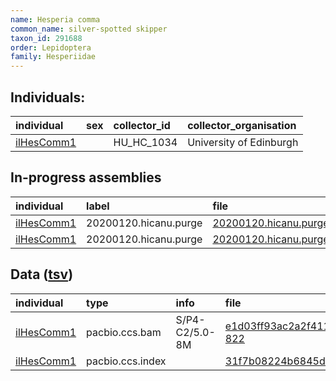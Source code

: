 ```yaml
---
name: Hesperia comma
common_name: silver-spotted skipper
taxon_id: 291688
order: Lepidoptera
family: Hesperiidae
---
```


## Individuals:

| individual | sex | collector_id | collector_organisation |
| :--------- | :-: | :----------- | :--------------------- |
| [ilHesComm1](ilHesComm1.md) |  | HU_HC_1034 | University of Edinburgh |

## In-progress assemblies

| individual | label | file |
| :--------- | :---- | :--- |
| [ilHesComm1](ilHesComm1.md) | 20200120.hicanu.purge | [20200120.hicanu.purge.prim.fasta.gz](https://darwin.cog.sanger.ac.uk/insects/Hesperia_comma/ilHesComm1/assemblies/working/20200120.hicanu.purge/20200120.hicanu.purge.prim.fasta.gz) |
| [ilHesComm1](ilHesComm1.md) | 20200120.hicanu.purge | [20200120.hicanu.purge.htig.fasta.gz](https://darwin.cog.sanger.ac.uk/insects/Hesperia_comma/ilHesComm1/assemblies/working/20200120.hicanu.purge/20200120.hicanu.purge.htig.fasta.gz) |

## Data ([tsv](Hesperia_comma_data.tsv))

| individual | type | info | file |
| :--------- | :--- | :--- | :--- |
| [ilHesComm1](ilHesComm1.md) | pacbio.ccs.bam | S/P4-C2/5.0-8M | [e1d03ff93ac2a2f411d14afe30a4cd19-822](https://darwin.cog.sanger.ac.uk/insects/Hesperia_comma/ilHesComm1/genomic_data/pacbio/m64094_191208_181647.ccs.bam) |
| [ilHesComm1](ilHesComm1.md) | pacbio.ccs.index |  | [31f7b08224b6845d01cc5cddc9e61c55](https://darwin.cog.sanger.ac.uk/insects/Hesperia_comma/ilHesComm1/genomic_data/pacbio/m64094_191208_181647.ccs.bam.pbi) |
